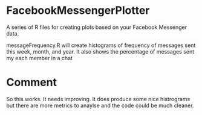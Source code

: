 # FacebookMessengerPlotter
A series of R files for creating plots based on your Facebook Messenger data.

messageFrequency.R will create histograms of frequency of messages sent this week, month, and year. It also shows the percentage of messages sent my each member in a chat

# Comment
So this works. It needs improving. It does produce some nice histrograms but there are more metrics to anaylse and the code could be much cleaner.
